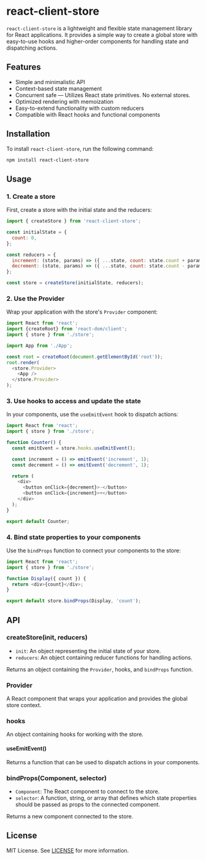 # react-client-store

`react-client-store` is a lightweight and flexible state management library for React applications. It provides a simple way to create a global store with easy-to-use hooks and higher-order components for handling state and dispatching actions.

## Features

- Simple and minimalistic API
- Context-based state management
- Concurrent safe — Utilizes React state primitives. No external stores.
- Optimized rendering with memoization
- Easy-to-extend functionality with custom reducers
- Compatible with React hooks and functional components

## Installation

To install `react-client-store`, run the following command:

```bash
npm install react-client-store
```

## Usage

### 1. Create a store

First, create a store with the initial state and the reducers:

```javascript
import { createStore } from 'react-client-store';

const initialState = {
  count: 0,
};

const reducers = {
  increment: (state, params) => ({ ...state, count: state.count + params }),
  decrement: (state, params) => ({ ...state, count: state.count - params }),
};

const store = createStore(initialState, reducers);
```

### 2. Use the Provider

Wrap your application with the store's `Provider` component:

```javascript
import React from 'react';
import {createRoot} from 'react-dom/client';
import { store } from './store';

import App from './App';

const root = createRoot(document.getElementById('root'));
root.render(
  <store.Provider>
    <App />
  </store.Provider>
);
```

### 3. Use hooks to access and update the state

In your components, use the `useEmitEvent` hook to dispatch actions:

```javascript
import React from 'react';
import { store } from './store';

function Counter() {
  const emitEvent = store.hooks.useEmitEvent();

  const increment = () => emitEvent('increment', 1);
  const decrement = () => emitEvent('decrement', 1);

  return (
    <div>
      <button onClick={decrement}>-</button>
      <button onClick={increment}>+</button>
    </div>
  );
}

export default Counter;
```

### 4. Bind state properties to your components

Use the `bindProps` function to connect your components to the store:

```javascript
import React from 'react';
import { store } from './store';

function Display({ count }) {
  return <div>{count}</div>;
}

export default store.bindProps(Display, 'count');
```

## API

### createStore(init, reducers)

- `init`: An object representing the initial state of your store.
- `reducers`: An object containing reducer functions for handling actions.

Returns an object containing the `Provider`, hooks, and `bindProps` function.

### Provider

A React component that wraps your application and provides the global store context.

### hooks

An object containing hooks for working with the store.

#### useEmitEvent()

Returns a function that can be used to dispatch actions in your components.

### bindProps(Component, selector)

- `Component`: The React component to connect to the store.
- `selector`: A function, string, or array that defines which state properties should be passed as props to the connected component.

Returns a new component connected to the store.

## License

MIT License. See [LICENSE](LICENSE) for more information.